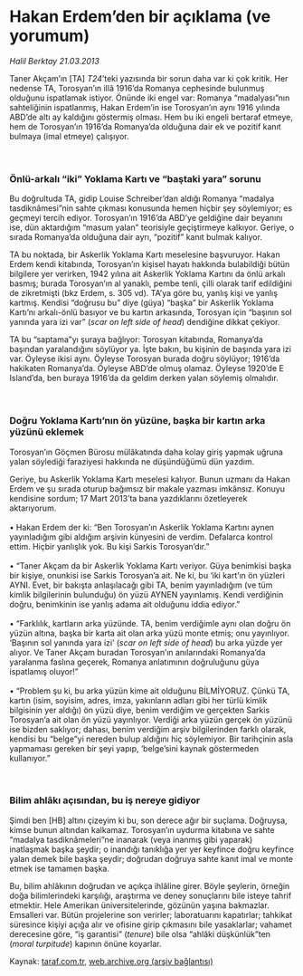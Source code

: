 # Hakan Erdem’den bir açıklama (ve yorumum)

*Halil Berktay 21.03.2013*

<div class="yazi"><p>Taner Akçam’ın [TA] <i>T24</i>’teki yazısında bir sorun daha var ki çok kritik. Her nedense TA, Torosyan’ın illâ 1916’da Romanya cephesinde bulunmuş olduğunu ispatlamak istiyor. Önünde iki engel var: Romanya “madalyası”nın sahteliğinin ispatlanmış, Hakan Erdem’in ise Torosyan’ın aynı 1916 yılında ABD’de altı ay kaldığını göstermiş olması. Hem bu iki engeli bertaraf etmeye, hem de Torosyan’ın 1916’da Romanya’da olduğuna dair ek ve pozitif kanıt bulmaya (imal etmeye) çalışıyor.<br/><br/><br/></p>
<h3>Önlü-arkalı “iki” Yoklama Kartı ve “baştaki yara” sorunu</h3>
<p>Bu doğrultuda TA, gidip Louise Schreiber’dan aldığı Romanya “madalya tasdiknâmesi”nin sahte çıkması konusunda hemen hiçbir şey söylemiyor; es geçmeyi tercih ediyor. Torosyan’ın 1916’da ABD’ye geldiğine dair beyanını ise, dün aktardığım “masum yalan” teorisiyle geçiştirmeye kalkıyor. Geriye, o sırada Romanya’da olduğuna dair ayrı, “pozitif” kanıt bulmak kalıyor. </p>
<p>TA bu noktada, bir Askerlik Yoklama Kartı meselesine başvuruyor. Hakan Erdem kendi kitabında, Torosyan’ın kişisel hayatı hakkında bulabildiği bütün bilgilere yer verirken, 1942 yılına ait Askerlik Yoklama Kartını da önlü arkalı basmış; burada Torosyan’ın al yanaklı, pembe tenli, çilli olarak tarif edildiğini de zikretmişti (bkz Erdem, s. 305 vd). TA’ya göre bu, yanlış kişi ve yanlış kartmış. Kendisi “doğrusu bu” diye (güya) “başka” bir Askerlik Yoklama Kartı’nı arkalı-önlü basıyor ve bu kartın arkasında, Torosyan için “başının sol yanında yara izi var” (<i>scar on left side of head</i>) dendiğine dikkat çekiyor. </p>
<p>TA bu “saptama”yı şuraya bağlıyor: Torosyan kitabında, Romanya’da başından yaralandığını söylüyor ya. İşte bakın, bu kişinin de başında yara izi var. Öyleyse ikisi aynı. Öyleyse Torosyan burada doğru söylüyor; 1916’da hakikaten Romanya’da. Öyleyse ABD’de olmuş olamaz. Öyleyse 1920’de E Island’da, ben buraya 1916’da da geldim derken yalan söylemiş olmalıdır.<br/><br/><br/></p>
<h3>Doğru Yoklama Kartı’nın ön yüzüne, başka bir kartın arka yüzünü eklemek</h3>
<p>Torosyan’ın Göçmen Bürosu mülâkatında daha kolay giriş yapmak uğruna yalan söylediği faraziyesi hakkında ne düşündüğümü dün yazdım. </p>
<p>Geriye, bu Askerlik Yoklama Kartı meselesi kalıyor. Bunun uzmanı da Hakan Erdem ve şu sırada oturup bağımsız bir makale yazması imkânsız. Konuyu kendisine sordum; 17 Mart 2013’ta bana yazdıklarını özetleyerek aktarıyorum.<br/><br/>• Hakan Erdem der ki: “Ben Torosyan’ın Askerlik Yoklama Kartını aynen yayınladığım gibi aldığım arşivin künyesini de verdim. Defalarca kontrol ettim. Hiçbir yanlışlık yok. Bu kişi Sarkis Torosyan’dır.”<br/><br/>• “Taner Akçam da bir Askerlik Yoklama Kartı veriyor. Güya benimkisi başka bir kişiye, onunkisi ise Sarkis Torosyan’a ait. Ne ki, bu ‘iki kart’ın ön yüzleri AYNI. Evet, bir bakışta anlaşılacağı gibi TA, benim yayınladığım (ve tüm kimlik bilgilerinin bulunduğu) ön yüzü AYNEN yayınlamış. Kendi verdiğinin doğru, benimkinin ise yanlış adama ait olduğunu iddia ediyor.” <br/><br/>• “Farklılık, kartların arka yüzünde. TA, benim verdiğimle aynı olan doğru ön yüzün altına, başka bir karta ait olan arka yüzü monte etmiş; onu yayınlıyor. ‘Başının sol yanında yara izi’ (<i>scar on left side of head</i>) bu arka yüzde yer alıyor. Ve Taner Akçam buradan Torosyan’ın anılarındaki Romanya’da yaralanma faslına geçerek, Romanya anlatımının doğruluğunu güya ispatlamış oluyor!” <br/><br/>• “Problem şu ki, bu arka yüzün kime ait olduğunu BİLMİYORUZ. Çünkü TA, kartın (isim, soyisim, adres, imza, yakınların adları gibi her türlü kimlik bilgisinin yer aldığı) ön yüzü diye, benim verdiğim ve gerçekten Sarkis Torosyan’a ait olan ön yüzü yayınlıyor. Verdiği arka yüzün gerçek ön yüzünü ise bizden saklıyor; dahası, benim verdiğim arşiv bilgilerinden farklı olarak, kendisi bu “belge”yi nereden bulup aldığını hiç söylemiyor. Bir tarihçinin asla yapmaması gereken bir şeyi yapıp, ‘belge’sini kaynak göstermeden kullanıyor.”<br/><br/><br/></p>
<h3>Bilim ahlâkı açısından, bu iş nereye gidiyor</h3>
<p>Şimdi ben [HB] altını çizeyim ki bu, son derece ağır bir suçlama. Doğruysa, kimse bunun altından kalkamaz. Torosyan’ın uydurma kitabına ve sahte “madalya tasdiknâmeleri”ne inanarak (veya inanmış gibi yaparak) inatlaşmak başka şeydir; o inandığı tanıklığa yer yer keyfince doğru keyfince yalan demek bile başka şeydir; doğrudan doğruya sahte kanıt imal ve monte etmek ise tamamen başka.</p>
<p>Bu, bilim ahlâkının doğrudan ve açıkça ihlâline girer. Böyle şeylerin, örneğin doğa bilimlerindeki karşılığı, araştırma ve deney sonuçlarını bile isteye tahrif etmektir. Hele Amerikan üniversitelerinde, gözünün yaşına bakmazlar. Emsalleri var. Bütün projelerine son verirler; laboratuarını kapatırlar; tahkikat süresince kişiyi açığa alır ve ofisine girip çıkmasını bile yasaklarlar; vahamet derecesine göre, “iş garantisi” (<i>tenure</i>) bile olsa “ahlâki düşkünlük”ten (<i>moral turpitude</i>) kapının önüne koyarlar. </p>
</div>

Kaynak: [taraf.com.tr](http://www.taraf.com.tr/halil-berktay/makale-hakan-erdem-den-bir-aciklama-ve-yorumum.htm), [web.archive.org (arşiv bağlantısı)](http://web.archive.org/web/20130807021740/http://www.taraf.com.tr/halil-berktay/makale-hakan-erdem-den-bir-aciklama-ve-yorumum.htm)
